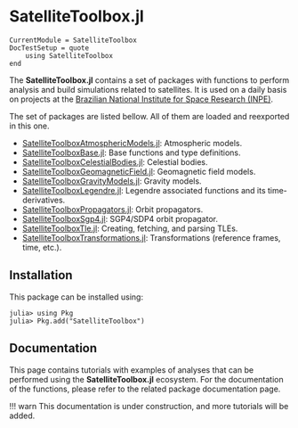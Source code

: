 SatelliteToolbox.jl
===================

```@meta
CurrentModule = SatelliteToolbox
DocTestSetup = quote
    using SatelliteToolbox
end
```

The **SatelliteToolbox.jl** contains a set of packages with functions to perform analysis
and build simulations related to satellites. It is used on a daily basis on projects at the
[Brazilian National Institute for Space Research (INPE)](http://www.gov.br/inpe).

The set of packages are listed bellow. All of them are loaded and reexported in this one.

- [SatelliteToolboxAtmosphericModels.jl](https://github.com/JuliaSpace/SatelliteToolboxAtmosphericModels.jl): Atmospheric models.
- [SatelliteToolboxBase.jl](https://github.com/JuliaSpace/SatelliteToolboxBase.jl): Base functions and type definitions.
- [SatelliteToolboxCelestialBodies.jl](https://github.com/JuliaSpace/SatelliteToolboxCelestialBodies.jl): Celestial bodies.
- [SatelliteToolboxGeomagneticField.jl](https://github.com/JuliaSpace/SatelliteToolboxGeomagneticField.jl): Geomagnetic field models.
- [SatelliteToolboxGravityModels.jl](https://github.com/JuliaSpace/SatelliteToolboxGravityModels.jl): Gravity models.
- [SatelliteToolboxLegendre.jl](https://github.com/JuliaSpace/SatelliteToolboxLegendre.jl): Legendre associated functions and its time-derivatives.
- [SatelliteToolboxPropagators.jl](https://github.com/JuliaSpace/SatelliteToolboxPropagators.jl): Orbit propagators.
- [SatelliteToolboxSgp4.jl](https://github.com/JuliaSpace/SatelliteToolboxSgp4.jl): SGP4/SDP4 orbit propagator.
- [SatelliteToolboxTle.jl](https://github.com/JuliaSpace/SatelliteToolboxTle.jl): Creating, fetching, and parsing TLEs.
- [SatelliteToolboxTransformations.jl](https://github.com/JuliaSpace/SatelliteToolboxTransformations.jl): Transformations (reference frames, time, etc.).

## Installation

This package can be installed using:

```julia-repl
julia> using Pkg
julia> Pkg.add("SatelliteToolbox")
```

## Documentation

This page contains tutorials with examples of analyses that can be performed using the
**SatelliteToolbox.jl** ecosystem. For the documentation of the functions, please refer to
the related package documentation page.

!!! warn
    This documentation is under construction, and more tutorials will be added.
